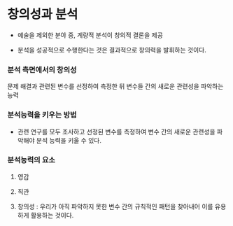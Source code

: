 # 창의성과 분석

- 예술을 제외한 분야 중, 계량적 분석이 창의적 결론을 제공

- 분석을 성공적으로 수행한다는 것은 결과적으로 창의력을 발휘하는 것이다.



### 분석 측면에서의 창의성

문제 해결과 관련된 변수를 선정하여 측정한 뒤 변수들 간의 새로운 관련성을 파악하는 능력



### 분석능력을 키우는 방법

- 관련 연구를 모두 조사하고 선정된 변수를 측정하여 변수 간의 새로운 관련성을 파악해야 분석 능력을 키울 수 있다.



### 분석능력의 요소

1. 영감 

2. 직관 

3. 창의성 : 우리가 아직 파악하지 못한 변수 간의 규칙적인 패턴을 찾아내어 이를 유용하게 활용하는 것이다.

